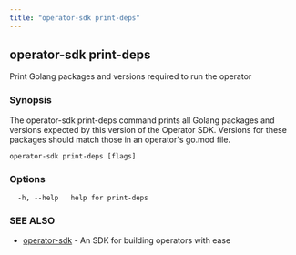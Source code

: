 ```yaml
---
title: "operator-sdk print-deps"
---
```

## operator-sdk print-deps

Print Golang packages and versions required to run the operator

### Synopsis

The operator-sdk print-deps command prints all Golang packages and versions expected
by this version of the Operator SDK. Versions for these packages should match
those in an operator's go.mod file.


```
operator-sdk print-deps [flags]
```

### Options

```
  -h, --help   help for print-deps
```

### SEE ALSO

* [operator-sdk](../operator-sdk)	 - An SDK for building operators with ease

